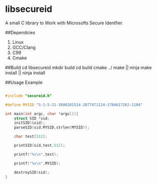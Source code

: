 # libsecureid

A small C library to Work with Microsofts Secure Identfier.

##Dependcies
1. Linux
2. GCC/Clang
3. C99
4. Cmake

##Build
cd libsecureid
mkdir build
cd build
cmake ../
make || ninja
make install || ninja install

##Usage Example

```C

#include "secureid.h"

#define MYSID "S-1-5-21-3686201514-2077471124-1704617262-1104"

int main(int argc, char *argv[]){
    struct SID *sid;
    initSID(&sid);
    parseSID(sid,MYSID,strlen(MYSID));

    char test[512];

    printSID(sid,test,512);

    printf("%s\n",test);

    printf("%s\n",MYSID);

    destroySID(sid);
}

```
